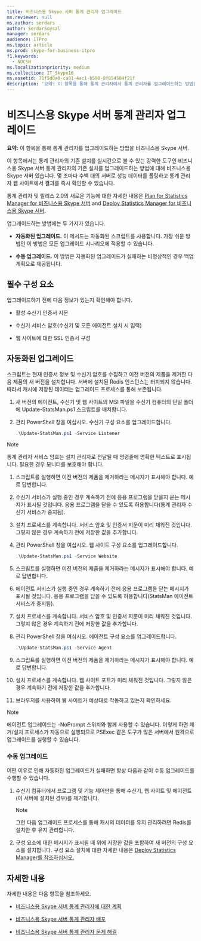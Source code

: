```yaml
---
title: 비즈니스용 Skype 서버 통계 관리자 업그레이드
ms.reviewer: null
ms.author: serdars
author: SerdarSoysal
manager: serdars
audience: ITPro
ms.topic: article
ms.prod: skype-for-business-itpro
f1.keywords:
  - NOCSH
ms.localizationpriority: medium
ms.collection: IT_Skype16
ms.assetid: 71f5d0a0-ca81-4ac1-b590-8f854504f21f
description: '요약: 이 항목을 통해 통계 관리자에서 통계 관리자를 업그레이드하는 방법을 비즈니스용 Skype 서버.'
---
```


# <a name="upgrade-statistics-manager-for-skype-for-business-server"></a>비즈니스용 Skype 서버 통계 관리자 업그레이드
 
**요약:** 이 항목을 통해 통계 관리자를 업그레이드하는 방법을 비즈니스용 Skype 서버.
  
이 항목에서는 통계 관리자의 기존 설치를 실시간으로 볼 수 있는 강력한 도구인 비즈니스용 Skype 서버 통계 관리자의 기존 설치를 업그레이드하는 방법에 대해 비즈니스용 Skype 서버 있습니다. 몇 초마다 수백 대의 서버로 성능 데이터를 폴링하고 통계 관리자 웹 사이트에서 결과를 즉시 확인할 수 있습니다. 
  
통계 관리자 및 릴리스 2.0의 새로운 기능에 대한 자세한 내용은 [Plan for Statistics Manager for 비즈니스용 Skype 서버](plan.md) and [Deploy Statistics Manager for 비즈니스용 Skype 서버](deploy.md).
  
업그레이드하는 방법에는 두 가지가 있습니다.
  
- **자동화된 업그레이드.** 이 메서드는 자동화된 스크립트를 사용합니다. 가장 쉬운 방법인 이 방법은 모든 업그레이드 시나리오에 적용할 수 있습니다.
    
- **수동 업그레이드.** 이 방법은 자동화된 업그레이드가 실패하는 비정상적인 경우 백업 계획으로 제공됩니다.
    
## <a name="prerequisites"></a>필수 구성 요소

업그레이드하기 전에 다음 정보가 있는지 확인해야 합니다.
  
- 활성 수신기 인증서 지문
    
- 수신기 서비스 암호(수신기 및 모든 에이전트 설치 시 입력)
    
- 웹 사이트에 대한 SSL 인증서 구성
    
## <a name="automated-upgrade"></a>자동화된 업그레이드

스크립트는 현재 인증서 정보 및 수신기 암호를 수집하고 이전 버전의 제품을 제거한 다음 제품의 새 버전을 설치합니다. 서버에 설치된 Redis 인스턴스는 터치되지 않습니다. 따라서 캐시에 저장된 데이터는 업그레이드 프로세스를 통해 보존됩니다.
  
1. 새 버전의 에이전트, 수신기 및 웹 사이트의 MSI 파일을 수신기 컴퓨터의 단일 폴더에 Update-StatsMan.ps1 스크립트를 배치합니다.
    
2. 관리 PowerShell 창을  여십시오. 수신기 구성 요소를 업그레이드합니다.
    
   ```PowerShell
   .\Update-StatsMan.ps1 -Service Listener
   ```

> [!NOTE]
> 통계 관리자 서비스 암호는 설치 관리자로 전달될 때 명령줄에 명확한 텍스트로 표시됩니다. 필요한 경우 모니터를 보호해야 합니다. 
  
1. 스크립트를 실행하면 이전 버전의 제품을 제거하라는 메시지가 표시해야 합니다. 예로 답변합니다.
    
2. 수신기 서비스가 실행 중인 경우 계속하기 전에 응용 프로그램을 닫을지 묻는 메시지가 표시될 것입니다. 응용 프로그램을 닫을 수 있도록 허용합니다(통계 관리자 수신기 서비스가 중지됨).
    
3. 설치 프로세스를 계속합니다. 서비스 암호 및 인증서 지문이 미리 채워진 것입니다. 그렇지 않은 경우 계속하기 전에 저장한 값을 추가합니다.
    
4. 관리 PowerShell 창을  여십시오. 웹 사이트 구성 요소를 업그레이드합니다.
    
   ```PowerShell
   .\Update-StatsMan.ps1 -Service Website
   ```

5. 스크립트를 실행하면 이전 버전의 제품을 제거하라는 메시지가 표시해야 합니다. 예로 답변합니다.
    
6. 에이전트 서비스가 실행 중인 경우 계속하기 전에 응용 프로그램을 닫는 메시지가 표시될 것입니다. 응용 프로그램을 닫을 수 있도록 허용합니다(StatsMan 에이전트 서비스가 중지됨).
    
7. 설치 프로세스를 계속합니다. 서비스 암호 및 인증서 지문이 미리 채워진 것입니다. 그렇지 않은 경우 계속하기 전에 저장한 값을 추가합니다.
    
8. 관리 PowerShell 창을  여십시오. 에이전트 구성 요소를 업그레이드합니다.
    
   ```PowerShell
   .\Update-StatsMan.ps1 -Service Agent
   ```

9. 스크립트를 실행하면 이전 버전의 제품을 제거하라는 메시지가 표시해야 합니다. 예로 답변합니다.
    
10. 설치 프로세스를 계속합니다. 웹 사이트 포트가 미리 채워진 것입니다. 그렇지 않은 경우 계속하기 전에 저장한 값을 추가합니다.
    
11. 브라우저를 사용하여 웹 사이트가 예상대로 작동하고 있는지 확인하세요.
    
> [!NOTE]
> 에이전트 업그레이드는 -NoPrompt 스위치와 함께 사용할 수 있습니다. 이렇게 하면 제거/설치 프로세스가 자동으로 실행되므로 PSExec 같은 도구가 많은 서버에서 원격으로 업그레이드를 실행할 수 있습니다. 
  
### <a name="manual-upgrade"></a>수동 업그레이드

어떤 이유로 인해 자동화된 업그레이드가 실패하면 항상 다음과 같이 수동 업그레이드를 수행할 수 있습니다.
  
1. 수신기 컴퓨터에서 프로그램 및 기능 제어판을 통해 수신기, 웹 사이트 및 에이전트(이 서버에 설치된 경우)를 제거합니다. 
    
    > [!NOTE]
    >  그런 다음 업그레이드 프로세스를 통해 캐시의 데이터를 유지 관리하려면 Redis를 설치한 후 유지 관리합니다.
  
2. 구성 요소에 대한 메시지가 표시될 때 위에 저장한 값을 포함하여 새 버전의 구성 요소를 설치합니다. 구성 요소 설치에 대한 자세한 내용은 [Deploy Statistics Manager를 참조하십시오.](deploy.md#BKMK_Deploy)

    
## <a name="for-more-information"></a>자세한 내용
<a name="BKMK_Fixed"> </a>

자세한 내용은 다음 항목을 참조하세요.
  
- [비즈니스용 Skype 서버 통계 관리자에 대한 계획](plan.md)
    
- [비즈니스용 Skype 서버 통계 관리자 배포](deploy.md)
    
- [비즈니스용 Skype 서버 통계 관리자 문제 해결](troubleshoot.md)
